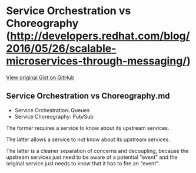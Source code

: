 # Service Orchestration vs Choreography (http://developers.redhat.com/blog/2016/05/26/scalable-microservices-through-messaging/)

[View original Gist on GitHub](https://gist.github.com/Integralist/af15ae73da17ec1d8a299aa2ced203e8)

## Service Orchestration vs Choreography.md

- Service Orchestration: Queues 
- Service Choreography: Pub/Sub

The former requires a service to know about its upstream services.

The latter allows a service to _not_ know about its upstream services.

The latter is a cleaner separation of concerns and decoupling, because the upstream services just need to be aware of a potential "event" and the original service just needs to know that it has to fire an "event".


